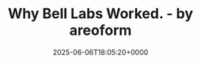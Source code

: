 ---
title: Why Bell Labs Worked. - by areoform
slug: 20250606T180520
date: 2025-06-06T18:05:20+0000
params:
  url: https://links.fabiomanganiello.com/share/683ee70d0409e6.66273547
tags:
- culture
- bell-labs
- to-read
---